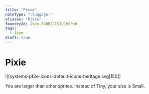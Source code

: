 ```yaml
---
title: "Pixie"
noteType: ":luggage:"
aliases: "Pixie"
foundryId: Item.fOBR2JISID195Pe8
tags:
  - Item
draft: true
---
```


# Pixie
![[systems-pf2e-icons-default-icons-heritage.svg|150]]

You are larger than other sprites. Instead of Tiny, your size is Small.
